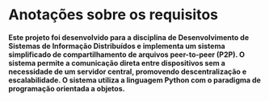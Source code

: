 # Anotações sobre os requisitos
#### Este projeto foi desenvolvido para a disciplina de Desenvolvimento de Sistemas de Informação Distribuídos e implementa um sistema simplificado de compartilhamento de arquivos peer-to-peer (P2P). O sistema permite a comunicação direta entre dispositivos sem a necessidade de um servidor central, promovendo descentralização e escalabilidade. O sistema utiliza a linguagem Python com o paradigma de programação orientada a objetos.

